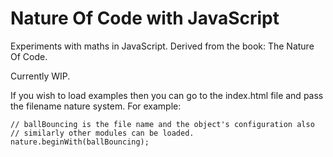 # Nature Of Code with JavaScript
Experiments with maths in JavaScript. Derived from the book: The Nature Of Code.

Currently WIP.

If you wish to load examples then you can go to the index.html file and pass the filename nature system.
For example:

    // ballBouncing is the file name and the object's configuration also
    // similarly other modules can be loaded.
    nature.beginWith(ballBouncing);
